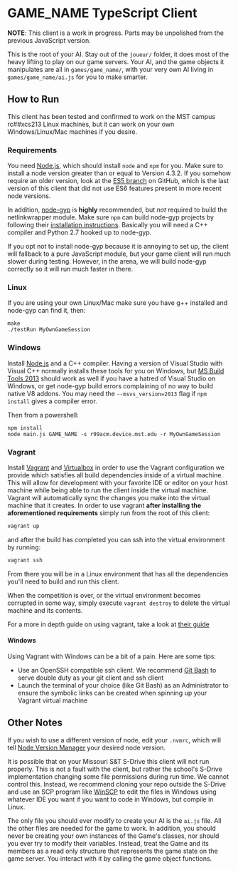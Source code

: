 # GAME_NAME TypeScript Client

**NOTE**: This client is a work in progress. Parts may be unpolished from the previous JavaScript version.

This is the root of your AI. Stay out of the `joueur/` folder, it does most of the heavy lifting to play on our game servers. Your AI, and the game objects it manipulates are all in `games/game_name/`, with your very own AI living in `games/game_name/ai.js` for you to make smarter.

## How to Run

This client has been tested and confirmed to work on the MST campus rc##xcs213 Linux machines, but it can work on your own Windows/Linux/Mac machines if you desire.

### Requirements

You need [Node.js][nodejs], which should install `node` and `npm` for you. Make sure to install a node version greater than or equal to Version 4.3.2. If you somehow require an older version, look at the [ES5 branch][es5] on GitHub, which is the last version of this client that did not use ES6 features present in more recent node versions.

In addition, [node-gyp][node-gyp] is **highly** recommended, but *not* required to build the netlinkwrapper module. Make sure `npm` can build node-gyp projects by following their [installation instructions][node-gyp-install]. Basically you will need a C++ compiler and Python 2.7 hooked up to node-gyp.

If you opt not to install node-gyp because it is annoying to set up, the client will fallback to a pure JavaScript module, but your game client will run much slower during testing. However, in the arena, we will build node-gyp correctly so it will run much faster in there.

### Linux

If you are using your own Linux/Mac make sure you have g++ installed and node-gyp can find it, then:

```
make
./testRun MyOwnGameSession
```

### Windows

Install [Node.js][nodejs] and a C++ compiler. Having a version of Visual Studio with Visual C++ normally installs these tools for you on Windows, but [MS Build Tools 2013][ms-build-tools] should work as well if you have a hatred of Visual Studio on Windows, or get node-gyp build errors complaining of no way to build native V8 addons. You may need the `--msvs_version=2013` flag if `npm install` gives a compiler error.

Then from a powershell:

```
npm install
node main.js GAME_NAME -s r99acm.device.mst.edu -r MyOwnGameSession
```

### Vagrant

Install [Vagrant][vagrant] and [Virtualbox][virtualbox] in order to use the Vagrant configuration we provide which satisfies all build dependencies inside of a virtual machine. This will allow for development with your favorite IDE or editor on your host machine while being able to run the client inside the virtual machine. Vagrant will automatically sync the changes you make into the virtual machine that it creates. In order to use vagrant **after installing the aforementioned requirements** simply run from the root of this client:

```bash
vagrant up
```

and after the build has completed you can ssh into the virtual environment by running:

```bash
vagrant ssh
```

From there you will be in a Linux environment that has all the dependencies you'll need to build and run this client.

When the competition is over, or the virtual environment becomes corrupted in some way, simply execute `vagrant destroy` to delete the virtual machine and its contents.

For a more in depth guide on using vagrant, take a look at [their guide][vagrant-guide]

#### Windows

Using Vagrant with Windows can be a bit of a pain. Here are some tips:

* Use an OpenSSH compatible ssh client. We recommend [Git Bash][gitbash] to serve double duty as your git client and ssh client
* Launch the terminal of your choice (like Git Bash) as an Administrator to ensure the symbolic links can be created when spinning up your Vagrant virtual machine

## Other Notes

If you wish to use a different version of node, edit your `.nvmrc`, which will tell [Node Version Manager][nvm] your desired node version.

It is possible that on your Missouri S&T S-Drive this client will not run properly. This is not a fault with the client, but rather the school's S-Drive implementation changing some file permissions during run time. We cannot control this. Instead, we recommend cloning your repo outside the S-Drive and use an SCP program like [WinSCP][winscp] to edit the files in Windows using whatever IDE you want if you want to code in Windows, but compile in Linux.

The only file you should ever modify to create your AI is the `ai.js` file. All the other files are needed for the game to work. In addition, you should never be creating your own instances of the Game's classes, nor should you ever try to modify their variables. Instead, treat the Game and its members as a read only structure that represents the game state on the game server. You interact with it by calling the game object functions.

[nodejs]: https://nodejs.org/
[node-gyp]: https://github.com/nodejs/node-gyp
[node-gyp-install]: https://github.com/nodejs/node-gyp#installation
[nvm]: https://github.com/creationix/nvm
[es5]: https://github.com/siggame/Joueur.js/tree/es5
[winscp]: https://github.com/siggame/Joueur.js/tree/es6
[ms-build-tools]: http://www.microsoft.com/en-us/download/details.aspx?id=40760
[vagrant]: https://www.vagrantup.com/
[vagrant-guide]: https://www.vagrantup.com/docs/getting-started/
[virtualbox]: https://www.virtualbox.org/wiki/Downloads
[gitbash]: https://git-scm.com/downloads
